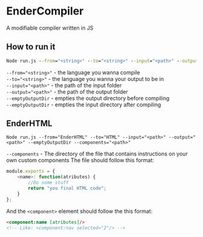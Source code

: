 # EnderCompiler
A modifiable compiler written in JS

## How to run it
```bat
Node run.js --from="<string>" --to="<string>" --input="<path>" --output="<path>"
```

`--from="<string>"` - the language you wanna compile
<br>
`--to="<string>"` - the language you wanna your output to be in
<br>
`--input="<path>"` - the path of the input folder
<br>
`--output="<path>"` - the path of the output folder
<br>
`--emptyOutputDir` - empties the output directory before compiling
<br>
`--emptyOutputDir` - empties the input directory after compiling

## EnderHTML
```
Node run.js --from="EnderHTML" --to="HTML" --input="<path>" --output="<path>" --emptyOutputDir --components="<path>"
```

`--components` - The directory of the file that contains instructions on your own custom components
The file should follow this format:
```js
module.exports = {
    <name>: function(atributes) {
        //Do some stuff
        return "you final HTML code";
    }
};
```
And the `<component>` element should follow the this format:
```html
<component:name [atributes]/>
<!-- Like: <component:nav selected="2"/> -->
```